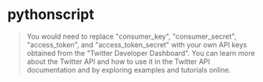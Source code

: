 # pythonscript

> You would need to replace "consumer_key", "consumer_secret", "access_token", and "access_token_secret" with your own API keys obtained from the "Twitter Developer Dashboard". 
> You can learn more about the Twitter API and how to use it in the Twitter API documentation and by exploring examples and tutorials online.

